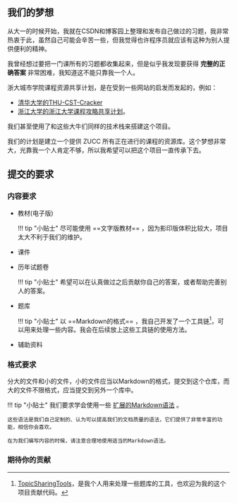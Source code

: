 ## 我们的梦想

从大一的时候开始，我就在CSDN和博客园上整理和发布自己做过的习题，我非常热衷于此，虽然自己可能会辛苦一些，但我觉得也许程序员就应该有这种为别人提供便利的精神。

我曾经想过要把一门课所有的习题都收集起来，但是似乎我发现要获得 **完整的正确答案** 非常困难，我知道这不能只靠我一个人。

浙大城市学院课程资源共享计划，是在受到一些网站的启发而发起的，例如：

- [清华大学的THU-CST-Cracker](https://rekcarc-tsc-uht.readthedocs.io/en/latest/)
- [浙江大学的浙江大学课程攻略共享计划](https://qsctech.github.io/zju-icicles/)。

我们甚至使用了和这些大牛们同样的技术栈来搭建这个项目。

我们的计划是建立一个提供 ZUCC 所有正在进行的课程的资源库。这个梦想非常大，光靠我一个人肯定不够，所以我希望可以把这个项目一直传承下去。

## 提交的要求

### 内容要求

- 教材(电子版)

    !!! tip "小贴士"
        尽可能使用 ==文字版教材== ，因为影印版体积比较大，项目太大不利于我们的维护。

- 课件

- 历年试题卷

    !!! tip "小贴士"
        希望可以在认真做过之后贡献你自己的答案，或者帮助完善别人的答案。

- 题库

    !!! tip "小贴士"
        以 ==Markdown的格式== ，我自己开发了一个工具链[^1]，可以用来处理一些内容。我会在后续放上这些工具链的使用方法。

- 辅助资料

### 格式要求

分大的文件和小的文件，小的文件应当以Markdown的格式，提交到这个仓库，而大的文件不限格式，应当提交到另外一个库中。

!!! tip "小贴士"
    我们要求学会使用一些 [扩展的Markdown语法](example/admonition) 。
    
    这些语法是我们自己定制的、认为可以提高我们的文档质量的语法，它们提供了非常丰富的功能，相信你会喜欢。
    
    在为我们编写内容的时候，请注意合理地使用适当的Markdown语法。


### 期待你的贡献


[^1]: [TopicSharingTools](https://github.com/nonlinearthink/TopicSharingTools)，是我个人用来处理一些题库的工具，也欢迎为我的这个项目贡献代码。
